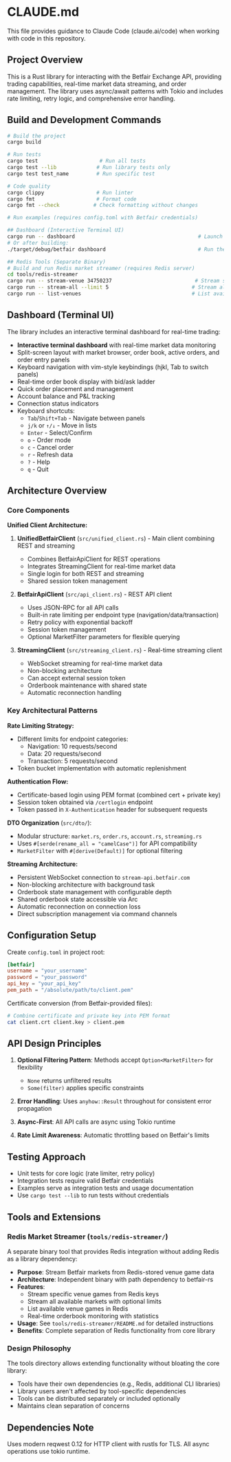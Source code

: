 # CLAUDE.md

This file provides guidance to Claude Code (claude.ai/code) when working with code in this repository.

## Project Overview

This is a Rust library for interacting with the Betfair Exchange API, providing trading capabilities, real-time market data streaming, and order management. The library uses async/await patterns with Tokio and includes rate limiting, retry logic, and comprehensive error handling.

## Build and Development Commands

```bash
# Build the project
cargo build

# Run tests
cargo test                    # Run all tests
cargo test --lib             # Run library tests only
cargo test test_name         # Run specific test

# Code quality
cargo clippy                 # Run linter
cargo fmt                    # Format code
cargo fmt --check           # Check formatting without changes

# Run examples (requires config.toml with Betfair credentials)

## Dashboard (Interactive Terminal UI)
cargo run -- dashboard                                        # Launch interactive terminal dashboard
# Or after building:
./target/debug/betfair dashboard                              # Run the built binary directly

## Redis Tools (Separate Binary)
# Build and run Redis market streamer (requires Redis server)
cd tools/redis-streamer
cargo run -- stream-venue 34750237                           # Stream specific venue game
cargo run -- stream-all --limit 5                           # Stream all markets (limited)
cargo run -- list-venues                                    # List available venue games
```

## Dashboard (Terminal UI)

The library includes an interactive terminal dashboard for real-time trading:

- **Interactive terminal dashboard** with real-time market data monitoring
- Split-screen layout with market browser, order book, active orders, and order entry panels
- Keyboard navigation with vim-style keybindings (hjkl, Tab to switch panels)
- Real-time order book display with bid/ask ladder
- Quick order placement and management
- Account balance and P&L tracking
- Connection status indicators
- Keyboard shortcuts:
  - `Tab`/`Shift+Tab` - Navigate between panels
  - `j/k` or `↑/↓` - Move in lists
  - `Enter` - Select/Confirm
  - `o` - Order mode
  - `c` - Cancel order
  - `r` - Refresh data
  - `?` - Help
  - `q` - Quit

## Architecture Overview

### Core Components

**Unified Client Architecture:**
1. **UnifiedBetfairClient** (`src/unified_client.rs`) - Main client combining REST and streaming
   - Combines BetfairApiClient for REST operations
   - Integrates StreamingClient for real-time market data
   - Single login for both REST and streaming
   - Shared session token management

2. **BetfairApiClient** (`src/api_client.rs`) - REST API client
   - Uses JSON-RPC for all API calls
   - Built-in rate limiting per endpoint type (navigation/data/transaction)
   - Retry policy with exponential backoff
   - Session token management
   - Optional MarketFilter parameters for flexible querying

3. **StreamingClient** (`src/streaming_client.rs`) - Real-time streaming client
   - WebSocket streaming for real-time market data
   - Non-blocking architecture
   - Can accept external session token
   - Orderbook maintenance with shared state
   - Automatic reconnection handling

### Key Architectural Patterns

**Rate Limiting Strategy:**
- Different limits for endpoint categories:
  - Navigation: 10 requests/second
  - Data: 20 requests/second  
  - Transaction: 5 requests/second
- Token bucket implementation with automatic replenishment

**Authentication Flow:**
- Certificate-based login using PEM format (combined cert + private key)
- Session token obtained via `/certlogin` endpoint
- Token passed in `X-Authentication` header for subsequent requests

**DTO Organization** (`src/dto/`):
- Modular structure: `market.rs`, `order.rs`, `account.rs`, `streaming.rs`
- Uses `#[serde(rename_all = "camelCase")]` for API compatibility
- `MarketFilter` with `#[derive(Default)]` for optional filtering

**Streaming Architecture:**
- Persistent WebSocket connection to `stream-api.betfair.com`
- Non-blocking architecture with background task
- Orderbook state management with configurable depth
- Shared orderbook state accessible via Arc<RwLock>
- Automatic reconnection on connection loss
- Direct subscription management via command channels

## Configuration Setup

Create `config.toml` in project root:
```toml
[betfair]
username = "your_username"
password = "your_password"
api_key = "your_api_key"
pem_path = "/absolute/path/to/client.pem"
```

Certificate conversion (from Betfair-provided files):
```bash
# Combine certificate and private key into PEM format
cat client.crt client.key > client.pem
```

## API Design Principles

1. **Optional Filtering Pattern**: Methods accept `Option<MarketFilter>` for flexibility
   - `None` returns unfiltered results
   - `Some(filter)` applies specific constraints

2. **Error Handling**: Uses `anyhow::Result` throughout for consistent error propagation

3. **Async-First**: All API calls are async using Tokio runtime

4. **Rate Limit Awareness**: Automatic throttling based on Betfair's limits

## Testing Approach

- Unit tests for core logic (rate limiter, retry policy)
- Integration tests require valid Betfair credentials
- Examples serve as integration tests and usage documentation
- Use `cargo test --lib` to run tests without credentials

## Tools and Extensions

### Redis Market Streamer (`tools/redis-streamer/`)

A separate binary tool that provides Redis integration without adding Redis as a library dependency:

- **Purpose**: Stream Betfair markets from Redis-stored venue game data
- **Architecture**: Independent binary with path dependency to betfair-rs
- **Features**:
  - Stream specific venue games from Redis keys
  - Stream all available markets with optional limits
  - List available venue games in Redis
  - Real-time orderbook monitoring with statistics
- **Usage**: See `tools/redis-streamer/README.md` for detailed instructions
- **Benefits**: Complete separation of Redis functionality from core library

### Design Philosophy

The tools directory allows extending functionality without bloating the core library:
- Tools have their own dependencies (e.g., Redis, additional CLI libraries)
- Library users aren't affected by tool-specific dependencies
- Tools can be distributed separately or included optionally
- Maintains clean separation of concerns

## Dependencies Note

Uses modern reqwest 0.12 for HTTP client with rustls for TLS. All async operations use tokio runtime.